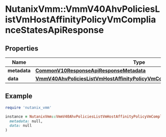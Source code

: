 # NutanixVmm::VmmV40AhvPoliciesListVmHostAffinityPolicyVmComplianceStatesApiResponse

## Properties

| Name | Type | Description | Notes |
| ---- | ---- | ----------- | ----- |
| **metadata** | [**CommonV10ResponseApiResponseMetadata**](CommonV10ResponseApiResponseMetadata.md) |  | [optional] |
| **data** | [**VmmV40AhvPoliciesListVmHostAffinityPolicyVmComplianceStatesApiResponseData**](VmmV40AhvPoliciesListVmHostAffinityPolicyVmComplianceStatesApiResponseData.md) |  | [optional] |

## Example

```ruby
require 'nutanix_vmm'

instance = NutanixVmm::VmmV40AhvPoliciesListVmHostAffinityPolicyVmComplianceStatesApiResponse.new(
  metadata: null,
  data: null
)
```

